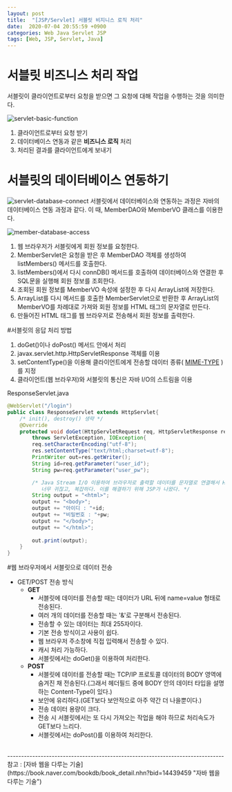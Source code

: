 ```yaml
---
layout: post
title:  "[JSP/Servlet] 서블릿 비지니스 로직 처리"
date:  2020-07-04 20:55:59 +0900
categories: Web Java Servlet JSP
tags: [Web, JSP, Servlet, Java]
---
```


# 서블릿 비즈니스 처리 작업
서블릿이 클라이언트로부터 요청을 받으면 그 요청에 대해 작업을 수행하는 것을 의미한다.

![servlet-basic-function](https://user-images.githubusercontent.com/43199318/86510467-c880a780-be2a-11ea-9847-bcc20fa0c564.png)
   <br>
   1. 클라이언트로부터 요청 받기
   2. 데이터베이스 연동과 같은 **비즈니스 로직** 처리
   3. 처리된 결과를 클라이언트에게 보내기
   
# 서블릿의 데이터베이스 연동하기

![servlet-database-connect](https://user-images.githubusercontent.com/43199318/87100001-32afa700-c286-11ea-8cbb-9d1188b612bd.png)
서블릿에서 데이터베이스와 연동하는 과정은 자바의 데이터베이스 연동 과정과 같다. 이 때, MemberDAO와 MemberVO 클래스를 이용한다.

![member-database-access](https://user-images.githubusercontent.com/43199318/87100595-c2098a00-c287-11ea-8f78-e1b5179a6b8a.png)
1. 웹 브라우저가 서블릿에게 회원 정보를 요청한다.
2. MemberServlet은 요청을 받은 후 MemberDAO 객체를 생성하여 listMembers() 메서드를 호출한다.
3. listMembers()에서 다시 connDB() 메서드를 호출하여 데이터베이스와 연결한 후 SQL문을 실행해 회원 정보를 조회한다.
4. 조회된 회원 정보를 MemberVO 속성에 설정한 후 다시 ArrayList에 저장한다.
5. ArrayList를 다시 메서드를 호출한 MemberServlet으로 반환한 후 ArrayList의 MemberVO를 차례대로 가져와 회원 정보를 HTML 태그의 문자열로 만든다.
6. 만들어진 HTML 태그를 웹 브라우저로 전송해서 회원 정보를 출력한다.


#서블릿의 응답 처리 방법
1. doGet()이나 doPost() 메서드 안에서 처리
2. javax.servlet.http.HttpServletResponse 객체를 이용
3. setContentType()을 이용해 클라이언트에게 전송할 데이터 종류( [MIME-TYPE](https://developer.mozilla.org/ko/docs/Web/HTTP/Basics_of_HTTP/MIME_types) )를 지정
4. 클라이언트(웹 브라우저)와 서블릿의 통신은 자바 I/O의 스트림을 이용


ResponseServlet.java
```java
@WebServlet("/login")
public class ResponseServlet extends HttpServlet{
    /* init(), destroy() 생략 */
    @Override
    protected void doGet(HttpServletRequest req, HttpServletResponse res)
        throws ServletException, IOException{
        req.setCharacterEncoding("utf-8");
        res.setContentType("text/html;charset=utf-8");
        PrintWriter out=res.getWriter();
        String id=req.getParameter("user_id");
        String pw=req.getParameter("user_pw");

        /* Java Stream I/O 이용하여 브라우저로 출력할 데이터를 문자열로 연결해서 HTML 태그를 만든다.
           너무 귀찮고, 복잡하다. 이를 해결하기 위해 JSP가 나왔다. */
        String output = "<html>";
        output += "<body>";
        output += "아이디 : "+id;
        output += "비밀번호 : "+pw;
        output += "</body>";
        output += "</html>";
        
        out.print(output);
    }
}
```

#웹 브라우저에서 서블릿으로 데이터 전송
- GET/POST 전송 방식
    + **GET**
        * 서블릿에 데이터를 전송할 때는 데이터가 URL 뒤에 name=value 형태로 전송된다.
        * 여러 개의 데이터를 전송할 때는 '&'로 구분해서 전송된다.
        * 전송할 수 있는 데이터는 최대 255자이다.
        * 기본 전송 방식이고 사용이 쉽다.
        * 웹 브라우저 주소창에 직접 입력해서 전송할 수 있다.
        * 캐시 처리 가능하다.
        * 서블릿에서는 doGet()을 이용하여 처리한다.
    + **POST** 
        * 서블릿에 데이터를 전송할 때는 TCP/IP 프로토콜 데이터의 BODY 영역에 숨겨진 채 전송된다.(그래서 헤더필드 중에 BODY 안의 데이터 타입을 설명하는 Content-Type이 있다.)
        * 보안에 유리하다.(GET보다 보안적으로 아주 약간 더 나을뿐이다.)
        * 전송 데이터 용량이 크다.
        * 전송 시 서블릿에서는 또 다시 가져오는 작업을 해야 하므로 처리속도가 GET보다 느리다.
        * 서블릿에서는 doPost()를 이용하여 처리한다.
        
<br>
------------------------------------------------------------------------------
참고 : [자바 웹을 다루는 기술](https://book.naver.com/bookdb/book_detail.nhn?bid=14439459 "자바 웹을 다루는 기술")